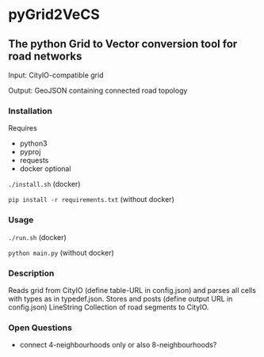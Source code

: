 # pyGrid2VeCS
## The python Grid to Vector conversion tool for road networks

Input: CityIO-compatible grid

Output: GeoJSON containing connected road topology

### Installation

Requires
* python3
* pyproj
* requests
* docker optional

```./install.sh``` (docker)

```pip install -r requirements.txt``` (without docker)

### Usage

```./run.sh``` (docker)

```python main.py``` (without docker)


### Description

Reads grid from CityIO (define table-URL in config.json) and parses all cells with types as in typedef.json.
Stores and posts (define output URL in config.json) LineString Collection of road segments to CityIO.

### Open Questions
* connect 4-neighbourhoods only or also 8-neighbourhoods?